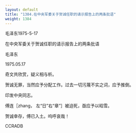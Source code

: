 ```yaml
---
layout: default
title: "1384.在中央军委关于贺诚任职的请示报告上的两条批语"
weight: 1384
---
```


毛泽东1975-5-17

在中央军委关于贺诚任职的请示报告上的两条批语

毛泽东

1975.05.17

奇文共欣赏，疑义相与析。

贺诚无罪，当然应予分配工作。过去一切污蔑不实之词，应予推倒。

印发中央同志。

傅连［zhang， 左“日”右“章”］被迫死，亟应予以昭雪。

贺诚幸存，傅已入土。呜呼哀哉！

CCRADB

